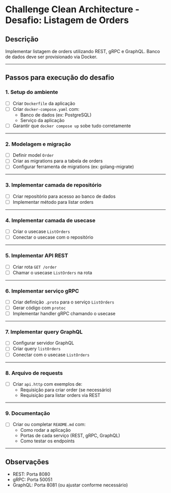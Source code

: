 # Challenge Clean Architecture - Desafio: Listagem de Orders

## Descrição
Implementar listagem de orders utilizando REST, gRPC e GraphQL. Banco de dados deve ser provisionado via Docker. 

---

## Passos para execução do desafio

### 1. Setup do ambiente
- [ ] Criar `Dockerfile` da aplicação
- [ ] Criar `docker-compose.yaml` com:
  - Banco de dados (ex: PostgreSQL)
  - Serviço da aplicação
- [ ] Garantir que `docker compose up` sobe tudo corretamente

---

### 2. Modelagem e migração
- [ ] Definir model `Order`
- [ ] Criar as migrations para a tabela de orders
- [ ] Configurar ferramenta de migrations (ex: golang-migrate)

---

### 3. Implementar camada de repositório
- [ ] Criar repositório para acesso ao banco de dados
- [ ] Implementar método para listar orders

---

### 4. Implementar camada de usecase
- [ ] Criar o usecase `ListOrders`
- [ ] Conectar o usecase com o repositório

---

### 5. Implementar API REST
- [ ] Criar rota `GET /order`
- [ ] Chamar o usecase `ListOrders` na rota

---

### 6. Implementar serviço gRPC
- [ ] Criar definição `.proto` para o serviço `ListOrders`
- [ ] Gerar código com `protoc`
- [ ] Implementar handler gRPC chamando o usecase

---

### 7. Implementar query GraphQL
- [ ] Configurar servidor GraphQL
- [ ] Criar query `listOrders`
- [ ] Conectar com o usecase `ListOrders`

---

### 8. Arquivo de requests
- [ ] Criar `api.http` com exemplos de:
  - Requisição para criar order (se necessário)
  - Requisição para listar orders via REST

---

### 9. Documentação
- [ ] Criar ou completar `README.md` com:
  - Como rodar a aplicação
  - Portas de cada serviço (REST, gRPC, GraphQL)
  - Como testar os endpoints

---

## Observações
- REST: Porta 8080
- gRPC: Porta 50051
- GraphQL: Porta 8081 (ou ajustar conforme necessário)

